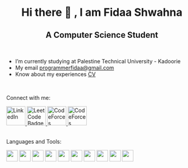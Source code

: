 <div align="center">
  <h1 style="border:none;">Hi there 👋 , I am Fidaa Shwahna</h1>
  <h2>A Computer Science Student</h2>
</div>

<br>

- I’m currently studying at Palestine Technical University - Kadoorie
- My email programmerfidaa@gmail.com
- Know about my experiences [CV](https://drive.google.com/file/d/1rhfLAVdVtq5SThTtNr-JQRmVrCv1poQk/view?usp=sharing)

<br>

Connect with me:
<br>
<div id="badges">
  <a href="https://www.linkedin.com/in/fidaa-shwahna-5408b22b6/">
    <img src="https://cdn-icons-png.flaticon.com/256/174/174857.png" alt="LinkedIn" style="width:50px;height:50px;">
  </a>

  
  <a href="https://leetcode.com/programmerfidaa/">
    <img src="https://user-images.githubusercontent.com/36547915/97088991-45da5d00-1652-11eb-900f-80d106540f4f.png" alt="LeetCode Badge" style="width:50px;height:50px;">
  </a>

 <a href="https://codeforces.com/profile/fidaa_shwahna">
    <img src="https://cdn.iconscout.com/icon/free/png-256/free-code-forces-3628695-3029920.png" alt="CodeForces Badge" style="width:50px;height:50px;">
  </a>

   <a href="https://codepen.io/Fidaa2002Shwahna">
    <img src="https://blog.codepen.io/wp-content/uploads/2014/03/codepen-logo.svg" alt="CodeForces Badge" style="width:50px;height:50px;">
  </a>
</div>

<br>

Languages and Tools:
<div>
    <img src="https://w7.pngwing.com/pngs/46/626/png-transparent-c-logo-the-c-programming-language-computer-icons-computer-programming-source-code-programming-miscellaneous-template-blue.png" style="width:30px;height:30px;">
    <img src="https://cdn.icon-icons.com/icons2/2415/PNG/512/java_original_wordmark_logo_icon_146459.png" style="width:30px;height:30px;">
    <img src="https://cdn.iconscout.com/icon/premium/png-256-thumb/html-2752158-2284975.png?f=webp" style="width:30px;height:30px;">
    <img src="https://static-00.iconduck.com/assets.00/file-type-css-icon-1806x2048-r5fwjl3p.png" style="width:30px;height:30px;">
    <img src="https://cdn.iconscout.com/icon/free/png-256/free-javascript-2038874-1720087.png" style="width:30px;height:30px;">
    <img src="https://cdn-icons-png.flaticon.com/512/5968/5968672.png" style="width:30px;height:30px;">
    <img src="https://cdn.iconscout.com/icon/free/png-256/free-python-3521655-2945099.png?f=webp" style="width:30px;height:30px;">
    <img src="https://static-00.iconduck.com/assets.00/flask-icon-1594x2048-84mjydzf.png" style="width:30px;height:30px;">
    <img src="https://static-00.iconduck.com/assets.00/c-sharp-c-icon-1822x2048-wuf3ijab.png" style="width:30px;height:30px;">
    <img src="https://cdn-icons-png.flaticon.com/512/5968/5968332.png" style="width:30px;height:30px;">
</div>

<br>
